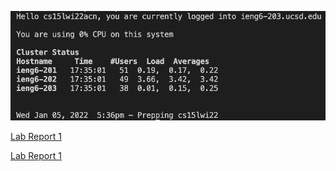 ![Image](test.png)

[Lab Report 1](lab-report-1-week-2.html)

[Lab Report 1](https://<QijunHuMary>.github.io/<your-lab-reports-repo>/lab-report-1-week-2.html)
